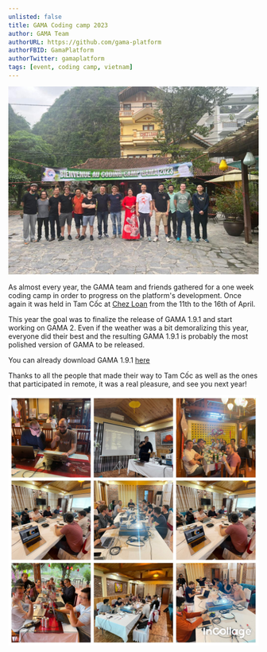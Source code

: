 ```yaml
---
unlisted: false
title: GAMA Coding camp 2023
author: GAMA Team
authorURL: https://github.com/gama-platform
authorFBID: GamaPlatform
authorTwitter: gamaplatform
tags: [event, coding camp, vietnam]
---
```


![CodingCamp](/img/coding_camp_serious_2023.jpeg)

As almost every year, the GAMA team and friends gathered for a one week coding camp in order to progress on the platform's development.
Once again it was held in Tam Cốc at [Chez Loan](https://lejournaldeloan.com) from the 11th to the 16th of April.

This year the goal was to finalize the release of GAMA 1.9.1 and start working on GAMA 2.
Even if the weather was a bit demoralizing this year, everyone did their best and the resulting GAMA 1.9.1 is probably the most polished version of GAMA to be released.

You can already download GAMA 1.9.1 [here](https://gama-platform.org/download)

Thanks to all the people that made their way to Tam Cốc as well as the ones that participated in remote, it was a real pleasure, and see you next year!


![Collage](/img/coding_camp_collage_2023.jpeg)
